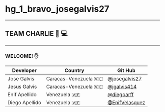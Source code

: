 # **hg_1_bravo_josegalvis27**
---
## TEAM CHARLIE 👼 💻  

---
 ### WELCOME! ✋
 |Developer|Country| Git Hub| 
|-------------|---------|-|
|Jose Galvis| Caracas-Venezuela 🇻🇪|[@josegalvis27](https://www.github.com/josegalvis27)
|Jesus Galvis| Caracas-Venezuela 🇻🇪|[@jgalvis414](https://www.github.com/jgalvis414)|
|Enif Apellido| Venezuela 🇻🇪|[@diegoarff](https://www.github.com/diegoarff) |
|Diego Apellido| Venezuela 🇻🇪|[@EnifVelasquez](https://github.com/EnifVelasquez)|
